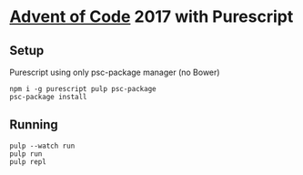 # [Advent of Code](https://adventofcode.com) 2017 with Purescript

## Setup

Purescript using only psc-package manager (no Bower)

```
npm i -g purescript pulp psc-package
psc-package install
```

## Running

```
pulp --watch run
pulp run
pulp repl
```